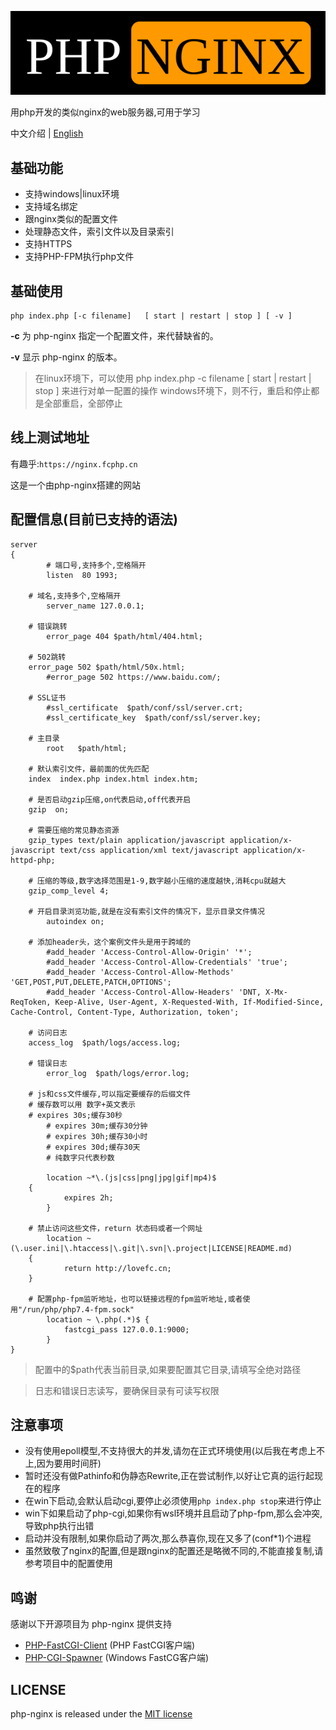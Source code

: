 ![php-nginx](logo.svg)

用php开发的类似nginx的web服务器,可用于学习

中文介绍 | [English](https://github.com/lovefc/php-nginx/blob/master/doc/readme-en.md)

## 基础功能
*  支持windows|linux环境
*  支持域名绑定
*  跟nginx类似的配置文件
*  处理静态文件，索引文件以及目录索引
*  支持HTTPS
*  支持PHP-FPM执行php文件


## 基础使用

```
php index.php [-c filename]   [ start | restart | stop ] [ -v ] 
```
**\-c** 为 php-nginx 指定一个配置文件，来代替缺省的。

**\-v** 显示 php-nginx 的版本。

> 在linux环境下，可以使用 php index.php -c filename [ start | restart | stop ] 来进行对单一配置的操作
> windows环境下，则不行，重启和停止都是全部重启，全部停止


## 线上测试地址

有趣乎:`https://nginx.fcphp.cn`

这是一个由php-nginx搭建的网站


## 配置信息(目前已支持的语法)
```
server 
{
        # 端口号,支持多个,空格隔开
        listen  80 1993;
		
	# 域名,支持多个,空格隔开
        server_name 127.0.0.1;
		
	# 错误跳转
        error_page 404 $path/html/404.html;
		
	# 502跳转
	error_page 502 $path/html/50x.html;
        #error_page 502 https://www.baidu.com/;
		
	# SSL证书
        #ssl_certificate  $path/conf/ssl/server.crt;
        #ssl_certificate_key  $path/conf/ssl/server.key;
		
	# 主目录
        root   $path/html;
		
	# 默认索引文件，最前面的优先匹配
	index  index.php index.html index.htm;
		
	# 是否启动gzip压缩,on代表启动,off代表开启
	gzip  on;
		
	# 需要压缩的常见静态资源
	gzip_types text/plain application/javascript application/x-javascript text/css application/xml text/javascript application/x-httpd-php;
		
	# 压缩的等级,数字选择范围是1-9,数字越小压缩的速度越快,消耗cpu就越大
	gzip_comp_level 4;
		
	# 开启目录浏览功能,就是在没有索引文件的情况下，显示目录文件情况
        autoindex on;
        
	# 添加header头，这个案例文件头是用于跨域的
        #add_header 'Access-Control-Allow-Origin' '*';
        #add_header 'Access-Control-Allow-Credentials' 'true';  
        #add_header 'Access-Control-Allow-Methods' 'GET,POST,PUT,DELETE,PATCH,OPTIONS';  
        #add_header 'Access-Control-Allow-Headers' 'DNT, X-Mx-ReqToken, Keep-Alive, User-Agent, X-Requested-With, If-Modified-Since, Cache-Control, Content-Type, Authorization, token';
		
	# 访问日志
	access_log  $path/logs/access.log;
		
	# 错误日志
        error_log  $path/logs/error.log;
		
	# js和css文件缓存,可以指定要缓存的后缀文件
	# 缓存数可以用 数字+英文表示
	# expires 30s;缓存30秒 
        # expires 30m;缓存30分钟   
        # expires 30h;缓存30小时
        # expires 30d;缓存30天
        # 纯数字只代表秒数
	
        location ~*\.(js|css|png|jpg|gif|mp4)$
	{
            expires 2h;
        }	
		
	# 禁止访问这些文件，return 状态码或者一个网址
        location ~(\.user.ini|\.htaccess|\.git|\.svn|\.project|LICENSE|README.md)
	{
            return http://lovefc.cn;
	}	
		
	# 配置php-fpm监听地址，也可以链接远程的fpm监听地址,或者使用"/run/php/php7.4-fpm.sock"
        location ~ \.php(.*)$ {
            fastcgi_pass 127.0.0.1:9000;
        }          		
}
```

> 配置中的$path代表当前目录,如果要配置其它目录,请填写全绝对路径

> 日志和错误日志读写，要确保目录有可读写权限

## 注意事项

* 没有使用epoll模型,不支持很大的并发,请勿在正式环境使用(以后我在考虑上不上,因为要用时间肝)
* 暂时还没有做Pathinfo和伪静态Rewrite,正在尝试制作,以好让它真的运行起现在的程序
* 在win下启动,会默认启动cgi,要停止必须使用`php index.php stop`来进行停止
* win下如果启动了php-cgi,如果你有wsl环境并且启动了php-fpm,那么会冲突,导致php执行出错
* 启动并没有限制,如果你启动了两次,那么恭喜你,现在又多了(conf*1)个进程
* 虽然致敬了nginx的配置,但是跟nginx的配置还是略微不同的,不能直接复制,请参考项目中的配置使用

## 鸣谢

感谢以下开源项目为 php-nginx 提供支持

* [PHP-FastCGI-Client](https://github.com/adoy/PHP-FastCGI-Client/) (PHP FastCGI客户端)
* [PHP-CGI-Spawner](https://github.com/deemru/php-cgi-spawner/) (Windows FastCG客户端)

## LICENSE

php-nginx is released under the [MIT license](https://github.com/lovefc/php-nginx/blob/master/LICENSE)
